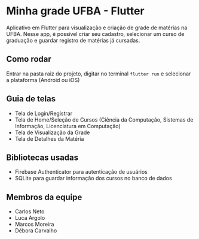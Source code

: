 # Minha grade UFBA - Flutter

Aplicativo em Flutter para visualização e criação de grade de matérias na UFBA. Nesse app, é possível criar seu cadastro, selecionar um curso de graduação e guardar registro de matérias já cursadas.

## Como rodar

Entrar na pasta raiz do projeto, digitar no terminal `flutter run` e selecionar a plataforma (Android ou iOS)

## Guia de telas

- Tela de Login/Registrar
- Tela de Home/Seleção de Cursos (Ciência da Computação, Sistemas de Informação, Licenciatura em Computação)
- Tela de Visualização da Grade 
- Tela de Detalhes da Matéria 

## Bibliotecas usadas

- Firebase Authenticator para autenticação de usuários
- SQLite para guardar informação dos cursos no banco de dados

## Membros da equipe 

- Carlos Neto
- Luca Argolo
- Marcos Moreira
- Débora Carvalho
